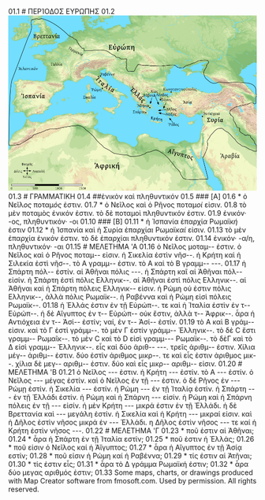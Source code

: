 01.1 # ΠΕΡΊΟΔΟΣ ΕΥΡΩΠΗΣ
01.2 ![](Europe-LGPSI-1-web.png)
01.3 # ΓΡΑΜΜΑΤΙΚΗ
01.4 ##ἐνικὸν καὶ πληθυντικόν
01.5 ### [A]
01.6 * ὁ Νεῖλ*ος* ποταμ*ός* ἐστιν.
01.7 * ὁ Νεῖλος καὶ ὁ Ρῆνος ποταμ*οί* εἰσιν.
01.8 τὸ μὲν ποταμὸς ἐνικόν ἐστιν. τὸ δὲ ποταμοὶ πληθυντικόν ἐστιν.
01.9 ἐνικόν· -ος, πληθυντικόν· -οι
01.10 ### [Β]
01.11 * ἡ Ἱσπανία ἐπαρχί*α* Ρωμαϊκ*ή* ἐστιν
01.12 * ἡ Ἱσπανία καὶ ἡ Συρία ἐπαρχί*αι* Ρωμαϊκ*αί* εἰσιν.
01.13 τὸ μὲν ἐπαρχία ἐνικόν ἐστιν. τὸ δὲ ἐπαρχίαι πληθυντικόν ἐστιν.
01.14 ἐνικόν· -α/η, πληθυντικόν· -αι
01.15 # ΜΕΛΕΤΗΜΑ 'Α
01.16 ὁ Νεῖλος μοταμ-- ἐστιν. ὁ Νεῖλος καὶ ὁ Ρῆνος ποταμ-- εἰσιν. ἡ Σικελία ἐστὶν νῆσ--. ἡ Κρήτη καὶ ἡ Σιλεκία ἐστὶ νῆσ--. τὸ Α γραμμ-- ἐστιν. τὸ Α καὶ τὸ Β γραμμ-- ---.
01.17 ἡ Σπάρτη πόλ-- ἐστίν. αἱ Ἀθῆναι πόλις ---. ἡ Σπάρτη καἲ αἱ Ἀθῆναι πόλ-- εἰσίν. ἡ Σπάρτη ἐστὶ πόλις Ελληνικ--. αἱ Ἀθῆναι ἐστὶ πόλις Ελληνικ--. αἱ Ἀθῆναι καὶ ἡ Σπάρτη πόλεις Ελληνικ-- εἰσιν.  ἡ Ρώμη οὐ ἐστιν πόλις Ελληνικ--, ἀλλὰ πόλις Ρωμαϊκ--. ἡ Ραβέννα καὶ ἡ Ρώμη εἰσὶ πόλεις Ρωμαϊκ--.
01.18 ἡ Ἐλλάς ἐστιν ἐν τῇ Εὐρώπ--. τε καὶ ἡ Ἰταλία ἐστὶν ἐν τ-- Εὐρώπ--. ἡ δὲ Αἴγυπτος ἐν τ-- Εὐρώπ-- οὐκ ἔστιν, ἀλλὰ τ-- Ἀφρικ--. ἆρα ἡ Αντιόχεια ἐν τ-- Ἀσί-- ἐστίν; ναί, ἐν τ-- Ἀσί-- ἐστίν.
01.19 τὸ Α καὶ Β γράμ-- εἰσιν. καὶ τὸ Γ ἐστὶ γράμμ--. τὸ μὲν Γ ἐστίν γράμμ-- Ἐλληνικ--. τὸ δὲ C ἔστι γραμμ-- Ρωμαῖκ--. τὸ μὲν C καὶ τὸ D εἰσὶ γραμμ--- Ρωμαϊκ--. τὸ δὲΓ καὶ τὸ Δ εἰσὶ γραμμ-- Ἐλληνικ--.  εἷς καὶ δύο ἀριθ-- ---. τρεῖς ἀριθμ-- ἐστιν. Χίλια μέγ-- ἀριθμ-- ἐστιν. δύο ἐστὶν ἀριθμος μικρ--. τε καὶ εἶς ἐστιν ἀριθμος μικ--. χίλια δὲ μεγ-- αριθμ-- ἐστιν. δύο καὶ εἶς μικρ-- αριθμ-- εἰσιν.
01.20 # ΜΕΛΕΤΗΜΑ 'Β
01.21 ὁ Νεῖλος --- ἐστιν. ἡ Κρήτη --- ἐστίν. τὸ Α --- ἐστίν. ὁ Νεῖλος --- μέγας ἐστίν. καὶ ὁ Νεῖλος ἐν τῇ --- ἐστιν.  ὁ δὲ Ρῆνος ἐν --- Ρώμῃ ἐστίν. ἡ Σικελία --- ἐστίν. ἡ Ρώμη --- ἐν τῇ Ἰταλίᾳ ἐστὶν. ἡ Σπάρτη --- ἐν τῇ Ἐλλάδι ἐστίν. ἡ Ρώμη καὶ ἡ Σπάρνη --- εἰσίν. ἡ Ρώμη καὶ ἡ Σπάρνη πόλεις ἐν τῇ --- εἰσίν. ἡ μὲν Κρήτη --- μικρά ἐστιν ἐν τῇ Ἐλλάδι. ἡ δὲ Βρεττανία καὶ --- μεγάλη ἐστίν. ἡ Σικελία καὶ ἡ Κρήτη --- μικραί εἰσιν. καὶ ἡ Δῆλος ἐστὶν νῆσος μικρά ἐν --- Ἐλλάδι. η Δῆλος ἐστὶν νῆσος --- τε καί ἡ Κρήτη ἐστὶν νῆσος ---.
01.22 # ΜΕΛΕΤΗΜΑ 'Γ
01.23 * ποῦ ἐστιν αἱ Ἀθῆναι;
01.24 * ἆρα ἡ Σπάρτη ἐν τῇ Ἰταλία εστίν;
01.25 * ποῦ ἐστιν ἡ Ἐλλάς;
01.26 * ποῦ εἰσιν ὁ Νεῖλος καί ἡ Ἀἴγυπτος;
01.27 * ἆρα ἡ Αἴγυπτος ἐν τῇ Ἀσίᾳ εστίν;
01.28 * ποῦ εἰσιν ἡ Ρώμη καί ἡ Ραβέννα;
01.29 * τίς ἐστιν αἱ Ἀτῆναι;
01.30 * τίς ἐστιν εἷς;
01.31 * ἆρα τὸ Δ γράμμα Ρωμαϊκή ἐστιν;
01.32 * ἆρα δύο μεγας αριθμός ἐστιν;
01.33 Some maps, charts, or drawings produced with Map Creator software from fmosoft.com. Used by permission. All rights reserved.
